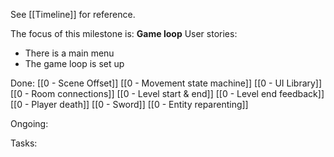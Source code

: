 See [[Timeline]] for reference. 

The focus of this milestone is: **Game loop**
User stories: 
- There is a main menu
- The game loop is set up

Done:
[[0 - Scene Offset]]
[[0 - Movement state machine]]
[[0 - UI Library]]
[[0 - Room connections]]
[[0 - Level start & end]]
[[0 - Level end feedback]]
[[0 - Player death]]
[[0 - Sword]]
[[0 - Entity reparenting]]

Ongoing: 

Tasks:



